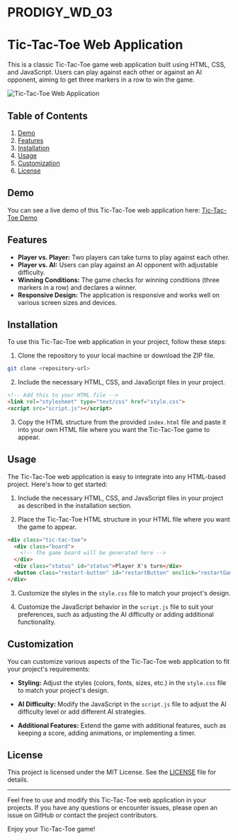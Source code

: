 # PRODIGY_WD_03
# Tic-Tac-Toe Web Application

This is a classic Tic-Tac-Toe game web application built using HTML, CSS, and JavaScript. Users can play against each other or against an AI opponent, aiming to get three markers in a row to win the game.

![Tic-Tac-Toe Web Application](tic-tac-toe-demo.gif)

## Table of Contents

1. [Demo](#demo)
2. [Features](#features)
3. [Installation](#installation)
4. [Usage](#usage)
5. [Customization](#customization)
6. [License](#license)

## Demo

You can see a live demo of this Tic-Tac-Toe web application here: [Tic-Tac-Toe Demo](https://codepen.io/Siddhesh_/pen/VwqdRWP)

## Features

- **Player vs. Player:** Two players can take turns to play against each other.
- **Player vs. AI:** Users can play against an AI opponent with adjustable difficulty.
- **Winning Conditions:** The game checks for winning conditions (three markers in a row) and declares a winner.
- **Responsive Design:** The application is responsive and works well on various screen sizes and devices.

## Installation

To use this Tic-Tac-Toe web application in your project, follow these steps:

1. Clone the repository to your local machine or download the ZIP file.

```bash
git clone <repository-url>
```

2. Include the necessary HTML, CSS, and JavaScript files in your project.

```html
<!-- Add this to your HTML file -->
<link rel="stylesheet" type="text/css" href="style.css">
<script src="script.js"></script>
```

3. Copy the HTML structure from the provided `index.html` file and paste it into your own HTML file where you want the Tic-Tac-Toe game to appear.

## Usage

The Tic-Tac-Toe web application is easy to integrate into any HTML-based project. Here's how to get started:

1. Include the necessary HTML, CSS, and JavaScript files in your project as described in the installation section.

2. Place the Tic-Tac-Toe HTML structure in your HTML file where you want the game to appear.

```html
<div class="tic-tac-toe">
  <div class="board">
    <!-- The game board will be generated here -->
  </div>
  <div class="status" id="status">Player X's turn</div>
  <button class="restart-button" id="restartButton" onclick="restartGame()">Restart Game</button>
</div>
```

3. Customize the styles in the `style.css` file to match your project's design.

4. Customize the JavaScript behavior in the `script.js` file to suit your preferences, such as adjusting the AI difficulty or adding additional functionality.

## Customization

You can customize various aspects of the Tic-Tac-Toe web application to fit your project's requirements:

- **Styling:** Adjust the styles (colors, fonts, sizes, etc.) in the `style.css` file to match your project's design.

- **AI Difficulty:** Modify the JavaScript in the `script.js` file to adjust the AI difficulty level or add different AI strategies.

- **Additional Features:** Extend the game with additional features, such as keeping a score, adding animations, or implementing a timer.

## License

This project is licensed under the MIT License. See the [LICENSE](LICENSE) file for details.

---

Feel free to use and modify this Tic-Tac-Toe web application in your projects. If you have any questions or encounter issues, please open an issue on GitHub or contact the project contributors.

Enjoy your Tic-Tac-Toe game!
